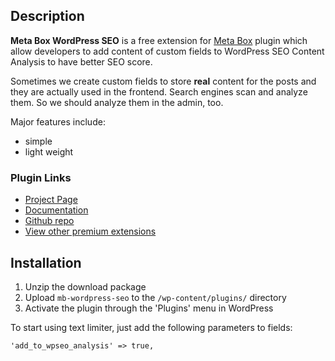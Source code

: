 ## Description

**Meta Box WordPress SEO** is a free extension for [Meta Box](http://metabox.io) plugin which allow developers to add content of custom fields to WordPress SEO Content Analysis to have better SEO score.

Sometimes we create custom fields to store **real** content for the posts and they are actually used in the frontend. Search engines scan and analyze them. So we should analyze them in the admin, too.

Major features include:

* simple
* light weight

### Plugin Links

- [Project Page](http://metabox.io/plugins/wordpress-seo/)
- [Documentation](http://metabox.io/docs/)
- [Github repo](https://github.com/rilwis/mb-wordpress-seo/)
- [View other premium extensions](http://metabox.io)

## Installation

1. Unzip the download package
1. Upload `mb-wordpress-seo` to the `/wp-content/plugins/` directory
1. Activate the plugin through the 'Plugins' menu in WordPress

To start using text limiter, just add the following parameters to fields:

`'add_to_wpseo_analysis' => true,`
